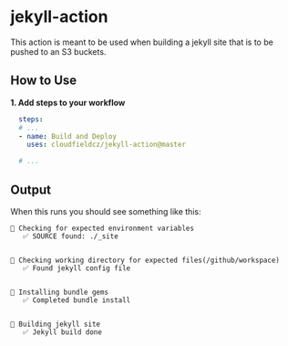 # jekyll-action

This action is meant to be used when building a jekyll site that is to be pushed to an S3 buckets.
## How to Use

**1. Add steps to your workflow**

```yaml
  steps:
  # ...
  - name: Build and Deploy
    uses: cloudfieldcz/jekyll-action@master

  # ...
```

## Output

When this runs you should see something like this:
```
🚩 Checking for expected environment variables
   ✅ SOURCE found: ./_site


🚩 Checking working directory for expected files(/github/workspace)
   ✅ Found jekyll config file


🚩 Installing bundle gems
   ✅ Completed bundle install


🚩 Building jekyll site
   ✅ Jekyll build done


```
